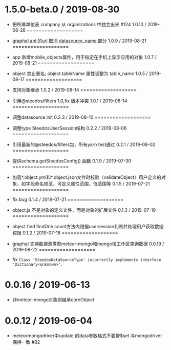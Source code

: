 1.5.0-beta.0 / 2019-08-30
===================

  * 把所属单位表 company 从 organizations 中独立出来 #124
1.0.10 / 2019-08-28
===================

  * [graphql api 的url 取消 datasource_name 部分](https://github.com/steedos/object-server/issues/125)
1.0.9 / 2019-08-21
===================

  * app 新增mobile_objects属性，用于指定在手机上显示应用的对象
1.0.7 / 2019-08-21
===================

  * object 禁止重名; object.tableName 属性调整为 table_name
1.0.5 / 2019-08-17
===================

  * 支持对象继承
1.0.2 / 2019-08-14
===================

  * 引用@steedos/filters 1.0,fix 版本冲突
1.0.1 / 2019-08-14
===================

  * 调整datasource init
0.2.3 / 2019-08-10
===================

  * 调整type SteedosUserSession结构
0.2.2 / 2019-08-06
===================

  * 引用最新的@steedos/filters包，所有yarn test通过
0.2.1 / 2019-08-02
===================

  * 提供schema.getSteedosConfig() 函数
0.1.9 / 2019-07-30
===================

  * 加载*.object.yml和*.object.json文件时校验（validateObject）用户定义的对象，如字段命名规范，可定义属性范围，值范围等
0.1.5 / 2019-07-21
===================

  * fix bug
0.1.4 / 2019-07-21
===================

  * object.js 不是对象的定义文件，而是对象的扩展文件
0.1.3 / 2019-07-19
===================

  * object.find findOne count方法内跟据usersession判断并处理用户获取数据权限
0.1.2 / 2019-07-18
===================

  * graphql 支持数据源类型meteor-mongo和mongo按工作区查询数据
0.0.19 / 2019-06-22
===================

  * fix `Class 'SteedosDataSourceType' incorrectly implements interface 'Dictionary<unknown>'.`

0.0.16 / 2019-06-13
===================

  * 非meteor-mongo对象则继承coreObject

0.0.12 / 2019-06-04
===================

  * meteormongodriver中update 的data参数格式不要带$set 与mongodriver保持一致 #82